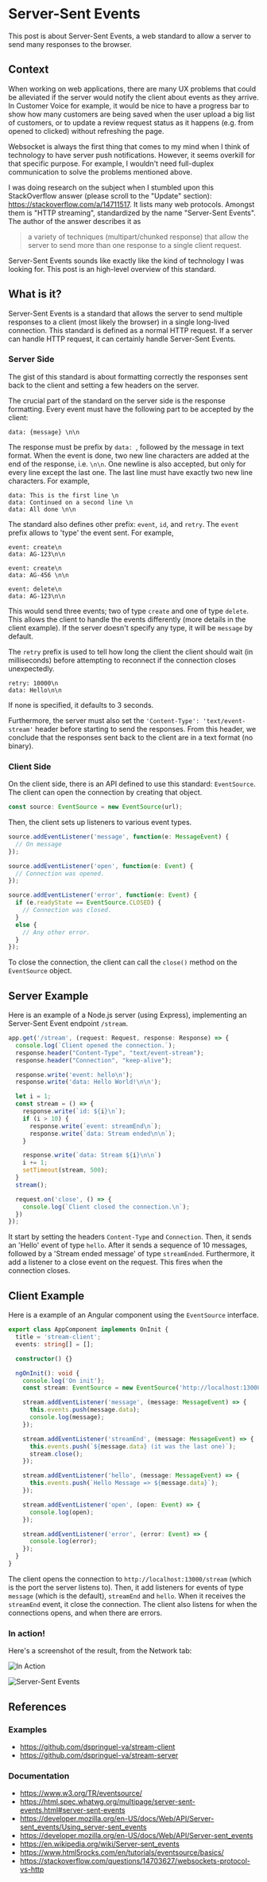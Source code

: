 # Server-Sent Events

This post is about Server-Sent Events, a web standard to allow a server to send many responses to the browser.

## Context
When working on web applications, there are many UX problems that could be alleviated if the server would notify the client about events as they arrive.
In Customer Voice for example, it would be nice to have a progress bar to show how many customers are being saved when the user upload a big list of customers,
or to update a review request status as it happens (e.g. from opened to clicked) without refreshing the page.

Websocket is always the first thing that comes to my mind when I think of technology to have server push notifications.
However, it seems overkill for that specific purpose. For example, I wouldn't need full-duplex communication to solve the problems mentioned above.

I was doing research on the subject when I stumbled upon this StackOverflow answer (please scroll to the "Update" section): https://stackoverflow.com/a/14711517.
It lists many web protocols.
Amongst them is "HTTP streaming", standardized by the name "Server-Sent Events".
The author of the answer describes it as
> a variety of techniques (multipart/chunked response) that allow the server to send more than one response to a single client request.

Server-Sent Events sounds like exactly like the kind of technology I was looking for.
This post is an high-level overview of this standard.

## What is it?

Server-Sent Events is a standard that allows the server to send multiple responses to a client (most likely the browser) in a single long-lived connection.
This standard is defined as a normal HTTP request.
If a server can handle HTTP request, it can certainly handle Server-Sent Events.

### Server Side
The gist of this standard is about formatting correctly the responses sent back to the client and setting a few headers on the server.

The crucial part of the standard on the server side is the response formatting. Every event must have the following part to be accepted by the client:

```
data: {message} \n\n
```

The response must be prefix by `data: `, followed by the message in text format. When the event is done, two new line characters are added at the end of the response, i.e. `\n\n`.
One newline is also accepted, but only for every line except the last one.
The last line must have exactly two new line characters.
For example,

```
data: This is the first line \n
data: Continued on a second line \n
data: All done \n\n
```

The standard also defines other prefix: `event`, `id`, and `retry`.
The `event` prefix allows to 'type' the event sent. For example,

```
event: create\n
data: AG-123\n\n

event: create\n
data: AG-456 \n\n

event: delete\n
data: AG-123\n\n
```

This would send three events; two of type `create` and one of type `delete`. This allows the client to handle the events differently (more details in the client example).
If the server doesn't specify any type, it will be `message` by default.

The `retry` prefix is used to tell how long the client the client should wait (in milliseconds) before attempting to reconnect if the connection closes unexpectedly.

```
retry: 10000\n
data: Hello\n\n
```

If none is specified, it defaults to 3 seconds.

Furthermore, the server must also set the `'Content-Type': 'text/event-stream'` header before starting to send the responses.
From this header, we conclude that the responses sent back to the client are in a text format (no binary).

### Client Side
On the client side, there is an API defined to use this standard: `EventSource`.
The client can open the connection by creating that object.

```ts
const source: EventSource = new EventSource(url);
```

Then, the client sets up listeners to various event types.

```ts
source.addEventListener('message', function(e: MessageEvent) {
  // On message
});

source.addEventListener('open', function(e: Event) {
  // Connection was opened.
});

source.addEventListener('error', function(e: Event) {
  if (e.readyState == EventSource.CLOSED) {
    // Connection was closed.
  }
  else {
    // Any other error.
  }
});
```

To close the connection, the client can call the `close()` method on the `EventSource` object.

## Server Example

Here is an example of a Node.js server (using Express), implementing an Server-Sent Event endpoint `/stream`.

```ts
app.get('/stream', (request: Request, response: Response) => {
  console.log(`Client opened the connection.`);
  response.header("Content-Type", "text/event-stream");
  response.header("Connection", "keep-alive");

  response.write('event: hello\n');
  response.write('data: Hello World!\n\n');

  let i = 1;
  const stream = () => {
    response.write(`id: ${i}\n`);
    if (i > 10) {
      response.write(`event: streamEnd\n`);
      response.write(`data: Stream ended\n\n`);
    }

    response.write(`data: Stream ${i}\n\n`)
    i += 1;
    setTimeout(stream, 500);
  }
  stream();

  request.on('close', () => {
    console.log(`Client closed the connection.\n`);
  })
});
```

It start by setting the headers `Content-Type` and `Connection`.
Then, it sends an 'Hello' event of type `hello`. After it sends a sequence of 10 messages, followed by a 'Stream ended message' of type `streamEnded`.
Furthermore, it add a listener to a close event on the request. This fires when the connection closes.

## Client Example
Here is a example of an Angular component using the `EventSource` interface.

```ts
export class AppComponent implements OnInit {
  title = 'stream-client';
  events: string[] = [];

  constructor() {}

  ngOnInit(): void {
    console.log('On init');
    const stream: EventSource = new EventSource('http://localhost:13000/stream');

    stream.addEventListener('message', (message: MessageEvent) => {
      this.events.push(message.data);
      console.log(message);
    });

    stream.addEventListener('streamEnd', (message: MessageEvent) => {
      this.events.push(`${message.data} (it was the last one)`);
      stream.close();
    });

    stream.addEventListener('hello', (message: MessageEvent) => {
      this.events.push(`Hello Message => ${message.data}`);
    });

    stream.addEventListener('open', (open: Event) => {
      console.log(open);
    });

    stream.addEventListener('error', (error: Event) => {
      console.log(error);
    });
  }
}
```

The client opens the connection to `http://localhost:13000/stream` (which is the port the server listens to).
Then, it add listeners for events of type `message` (which is the default), `streamEnd` and `hello`.
When it receives the `streamEnd` event, it close the connection.
The client also listens for when the connections opens, and when there are errors.

### In action!
Here's a screenshot of the result, from the Network tab:

![In Action](https://i.imgur.com/qxd9icw.gif)

![Server-Sent Events ](https://i.imgur.com/FFqBd0i.png)

## References

### Examples
* https://github.com/dspringuel-va/stream-client
* https://github.com/dspringuel-va/stream-server


### Documentation
* https://www.w3.org/TR/eventsource/
* https://html.spec.whatwg.org/multipage/server-sent-events.html#server-sent-events
* https://developer.mozilla.org/en-US/docs/Web/API/Server-sent_events/Using_server-sent_events
* https://developer.mozilla.org/en-US/docs/Web/API/Server-sent_events
* https://en.wikipedia.org/wiki/Server-sent_events
* https://www.html5rocks.com/en/tutorials/eventsource/basics/
* https://stackoverflow.com/questions/14703627/websockets-protocol-vs-http